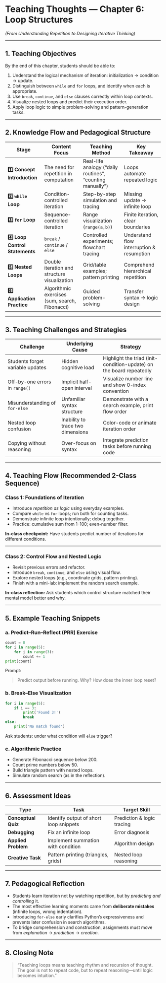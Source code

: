 # Teaching Thoughts — Chapter 6: Loop Structures  
*(From Understanding Repetition to Designing Iterative Thinking)*

---

## 1. Teaching Objectives

By the end of this chapter, students should be able to:

1. Understand the logical mechanism of iteration: initialization → condition → update.
2. Distinguish between `while` and `for` loops, and identify when each is appropriate.
3. Use `break`, `continue`, and `else` clauses correctly within loop contexts.
4. Visualize nested loops and predict their execution order.
5. Apply loop logic to simple problem-solving and pattern-generation tasks.

---

## 2. Knowledge Flow and Pedagogical Structure

| Stage | Content Focus | Teaching Method | Key Takeaway |
|--------|----------------|-----------------|---------------|
| **1️⃣ Concept Introduction** | The need for repetition in computation | Real-life analogy (“daily routines”, “counting manually”) | Loops automate repeated logic |
| **2️⃣ `while` Loop** | Condition-controlled iteration | Step-by-step simulation and tracing | Missing update → infinite loop |
| **3️⃣ `for` Loop** | Sequence-controlled iteration | Range visualization (`range(a,b)`) | Finite iteration, clear boundaries |
| **4️⃣ Loop Control Statements** | `break` / `continue` / `else` | Controlled experiments; flowchart tracing | Understand flow interruption & resumption |
| **5️⃣ Nested Loops** | Double iteration and structure visualization | Grid/table examples; pattern printing | Comprehend hierarchical repetition |
| **6️⃣ Application Practice** | Algorithmic exercises (sum, search, Fibonacci) | Guided problem-solving | Transfer syntax → logic design |

---

## 3. Teaching Challenges and Strategies

| Challenge | Underlying Cause | Strategy |
|------------|------------------|-----------|
| Students forget variable updates | Hidden cognitive load | Highlight the triad (init-condition-update) on the board repeatedly |
| Off-by-one errors in `range()` | Implicit half-open interval | Visualize number line and show 0-index convention |
| Misunderstanding of `for-else` | Unfamiliar syntax structure | Demonstrate with a search example, print flow order |
| Nested loop confusion | Inability to trace two dimensions | Color-code or animate iteration order |
| Copying without reasoning | Over-focus on syntax | Integrate prediction tasks before running code |

---

## 4. Teaching Flow (Recommended 2-Class Sequence)

### **Class 1: Foundations of Iteration**
- Introduce *repetition as logic* using everyday examples.
- Compare `while` vs `for` loops; run both for counting tasks.
- Demonstrate infinite loop intentionally; debug together.
- Practice: cumulative sum from 1–100; even-number filter.

**In-class checkpoint:** Have students predict number of iterations for different conditions.

---

### **Class 2: Control Flow and Nested Logic**
- Revisit previous errors and refactor.
- Introduce `break`, `continue`, and `else` using visual flow.
- Explore nested loops (e.g., coordinate grids, pattern printing).
- Finish with a mini-lab: implement the random search example.

**In-class reflection:** Ask students which control structure matched their mental model better and why.

---

## 5. Example Teaching Snippets

### a. Predict–Run–Reflect (PRR) Exercise
```python
count = 0
for i in range(5):
    for j in range(3):
        count += 1
print(count)
```
Prompt:
> Predict output before running. Why? How does the inner loop reset?

### b. Break–Else Visualization
```python
for i in range(5):
    if i == 3:
        print('Found 3!')
        break
else:
    print('No match found')
```
Ask students: under what condition will `else` trigger?

### c. Algorithmic Practice
- Generate Fibonacci sequence below 200.
- Count prime numbers below 50.
- Build triangle pattern with nested loops.
- Simulate random search (as in the reflection). 

---

## 6. Assessment Ideas

| Type | Task | Target Skill |
|------|------|--------------|
| **Conceptual Quiz** | Identify output of short loop snippets | Prediction & logic tracing |
| **Debugging** | Fix an infinite loop | Error diagnosis |
| **Applied Problem** | Implement summation with condition | Algorithm design |
| **Creative Task** | Pattern printing (triangles, grids) | Nested loop reasoning |

---

## 7. Pedagogical Reflection

- Students learn iteration not by watching repetition, but by *predicting and controlling* it.  
- The most effective learning moments came from **deliberate mistakes** (infinite loops, wrong indentation).  
- Introducing `for-else` early clarifies Python’s expressiveness and prevents later confusion in search algorithms.  
- To bridge comprehension and construction, assignments must move from *explanation* → *prediction* → *creation*.  

---

## 8. Closing Note

> “Teaching loops means teaching rhythm and recursion of thought. The goal is not to repeat code, but to repeat reasoning—until logic becomes intuition.”

